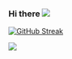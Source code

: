 ### Hi there ![](https://media.discordapp.net/attachments/923569968711360602/929787894799949925/IMG_8614.gif)
[![GitHub Streak](https://streak-stats.demolab.com/?user=Mikk0git&theme=tokyonight)](https://git.io/streak-stats)

![](https://dcbadge.vercel.app/api/shield/428998876545155073)
<!--
**Mikk0git/Mikk0git** is a ✨ _special_ ✨ repository because its `README.md` (this file) appears on your GitHub profile.

Here are some ideas to get you started:

- 🔭 I’m currently working on ...
- 🌱 I’m currently learning ...
- 👯 I’m looking to collaborate on ...
- 🤔 I’m looking for help with ...
- 💬 Ask me about ...
- 📫 How to reach me: ...
- 😄 Pronouns: ...
- ⚡ Fun fact: ...
-->
